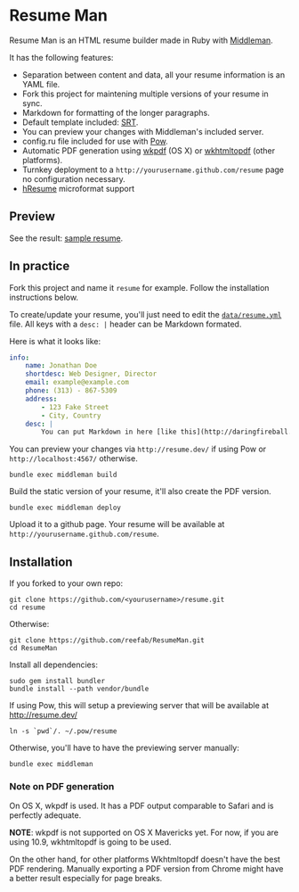 # Resume Man

Resume Man is an HTML resume builder made in Ruby with [Middleman](http://middlemanapp.com/).

It has the following features:

 * Separation between content and data, all your resume information is an YAML
   file.
 * Fork this project for maintening multiple versions of your resume in sync.
 * Markdown for formatting of the longer paragraphs.
 * Default template included: [SRT](http://sampleresumetemplate.net/).
 * You can preview your changes with Middleman's included server.
 * config.ru file included for use with [Pow](http://pow.cx).
 * Automatic PDF generation using [wkpdf](http://plessl.github.io/wkpdf/) (OS X) or  [wkhtmltopdf](http://code.google.com/p/wkhtmltopdf/) (other platforms).
 * Turnkey deployment to a `http://yourusername.github.com/resume` page no configuration necessary. 
 * [hResume](http://microformats.org/wiki/hResume) microformat support

## Preview

See the result: [sample resume](http://reefab.github.com/ResumeMan/).

## In practice

Fork this project and name it `resume` for example. 
Follow the installation instructions below.

To create/update your resume, you'll just need to edit the [`data/resume.yml`](https://github.com/reefab/ResumeMan/blob/master/data/resume.yml) file.
All keys with a `desc: |` header can be Markdown formated.

Here is what it looks like:

```yaml
info:
    name: Jonathan Doe
    shortdesc: Web Designer, Director
    email: example@example.com
    phone: (313) - 867-5309
    address:
        - 123 Fake Street
        - City, Country
    desc: |
        You can put Markdown in here [like this](http://daringfireball.net/projects/markdown/).
```

You can preview your changes via `http://resume.dev/` if using Pow or `http://localhost:4567/` otherwise.

    bundle exec middleman build

Build the static version of your resume, it'll also create the PDF version.

    bundle exec middleman deploy

Upload it to a github page. Your resume will be available at `http://yourusername.github.com/resume`.

## Installation

If you forked to your own repo:

    git clone https://github.com/<yourusername>/resume.git
    cd resume

Otherwise:

    git clone https://github.com/reefab/ResumeMan.git
    cd ResumeMan

Install all dependencies:

    sudo gem install bundler
    bundle install --path vendor/bundle

If using Pow, this will setup a previewing server that will be available at
http://resume.dev/

    ln -s `pwd`/. ~/.pow/resume

Otherwise, you'll have to have the previewing server manually:

    bundle exec middleman

### Note on PDF generation

On OS X, wkpdf is used. It has a PDF output comparable to Safari and is perfectly adequate.

**NOTE**: wkpdf is not supported on OS X Mavericks yet. For now, if you are
using 10.9, wkhtmltopdf is going to be used.

On the other hand, for other platforms Wkhtmltopdf doesn't have the best PDF rendering. Manually exporting a PDF version from Chrome might have a better result
especially for page breaks.
